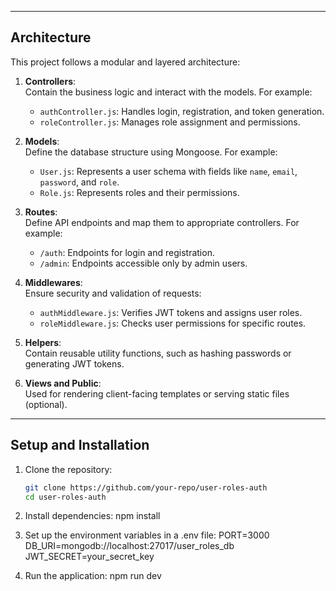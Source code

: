 
---

## Architecture

This project follows a modular and layered architecture:

1. **Controllers**:  
   Contain the business logic and interact with the models. For example:
   - `authController.js`: Handles login, registration, and token generation.
   - `roleController.js`: Manages role assignment and permissions.

2. **Models**:  
   Define the database structure using Mongoose. For example:
   - `User.js`: Represents a user schema with fields like `name`, `email`, `password`, and `role`.
   - `Role.js`: Represents roles and their permissions.

3. **Routes**:  
   Define API endpoints and map them to appropriate controllers. For example:
   - `/auth`: Endpoints for login and registration.
   - `/admin`: Endpoints accessible only by admin users.

4. **Middlewares**:  
   Ensure security and validation of requests:
   - `authMiddleware.js`: Verifies JWT tokens and assigns user roles.
   - `roleMiddleware.js`: Checks user permissions for specific routes.

5. **Helpers**:  
   Contain reusable utility functions, such as hashing passwords or generating JWT tokens.

6. **Views and Public**:  
   Used for rendering client-facing templates or serving static files (optional).

---

## Setup and Installation

1. Clone the repository:
   ```bash
   git clone https://github.com/your-repo/user-roles-auth
   cd user-roles-auth

2. Install dependencies:
   npm install 

3. Set up the environment variables in a .env file:
   PORT=3000
   DB_URI=mongodb://localhost:27017/user_roles_db
   JWT_SECRET=your_secret_key

4. Run the application:
   npm run dev

